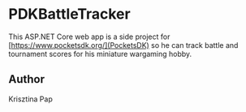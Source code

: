 ﻿# PDKBattleTracker
This ASP.NET Core web app is a side project for [https://www.pocketsdk.org/](PocketsDK) so he can track battle and tournament scores for his miniature wargaming hobby.

## Author
Krisztina Pap

